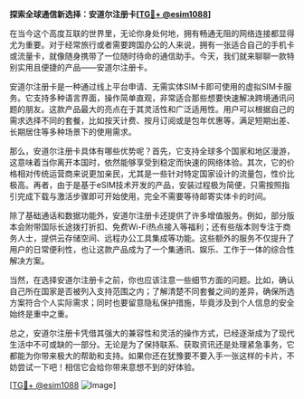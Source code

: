 **探索全球通信新选择：安道尔注册卡[[TG💪+ @esim1088](https://t.me/s/esim1088)]**

在当今这个高度互联的世界里，无论你身处何地，拥有畅通无阻的网络连接都显得尤为重要。对于经常旅行或者需要跨国办公的人来说，拥有一张适合自己的手机卡或流量卡，就像随身携带了一位随时待命的通信助手。今天，我们就来聊聊一款特别实用且便捷的产品——安道尔注册卡。

安道尔注册卡是一种通过线上平台申请、无需实体SIM卡即可使用的虚拟SIM卡服务。它支持多种语言界面，操作简单直观，非常适合那些想要快速解决跨境通讯问题的朋友。这款产品最大的亮点在于其灵活性和广泛适用性。用户可以根据自己的需求选择不同的套餐，比如按天计费、按月订阅或是包年优惠等，满足短期出差、长期居住等多种场景下的使用需求。

那么，安道尔注册卡具体有哪些优势呢？首先，它支持全球多个国家和地区漫游，这意味着当你离开本国时，依然能够享受到稳定而快速的网络体验。其次，它的价格相对传统运营商来说更加亲民，尤其是一些针对特定国家设计的流量包，性价比极高。再者，由于是基于eSIM技术开发的产品，安装过程极为简便，只需按照指引完成下载与激活步骤即可开始使用，完全不需要等待邮寄实体卡的时间。

除了基础通话和数据功能外，安道尔注册卡还提供了许多增值服务。例如，部分版本会附带国际长途拨打折扣、免费Wi-Fi热点接入等福利；还有些版本则专注于商务人士，提供云存储空间、远程办公工具集成等功能。这些额外的服务不仅提升了用户的日常便利性，也让这款产品成为了一个集通讯、娱乐、工作于一体的综合性解决方案。

当然，在选择安道尔注册卡之前，你也应该注意一些细节方面的问题。比如，确认自己所在国家是否被列入支持范围之内；了解清楚不同套餐之间的差异，确保所选方案符合个人实际需求；同时也要留意隐私保护措施，毕竟涉及到个人信息的安全始终是重中之重。

总之，安道尔注册卡凭借其强大的兼容性和灵活的操作方式，已经逐渐成为了现代生活中不可或缺的一部分。无论是为了保持联系、获取资讯还是处理紧急事务，它都能为你带来极大的帮助和支持。如果你还在犹豫要不要入手一张这样的卡片，不妨尝试一下吧！相信它会给你带来意想不到的好体验。

[[TG💪+ @esim1088](https://t.me/s/esim1088) ![Image](https://i.postimg.cc/4NQfJmqS/Snipaste-2025-05-13-00-14-12.png)]